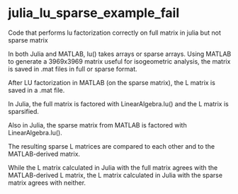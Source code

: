 # julia_lu_sparse_example_fail
Code that performs lu factorization correctly on full matrix in julia but not sparse matrix

In both Julia and MATLAB, lu() takes arrays or sparse arrays.  Using MATLAB to generate a 3969x3969 matrix useful for isogeometric analysis, the matrix is saved in .mat files in full or sparse format.

After LU factorization in MATLAB (on the sparse matrix), the L matrix is saved in a .mat file.

In Julia, the full matrix is factored with LinearAlgebra.lu() and the L matrix is sparsified.

Also in Julia, the sparse matrix from MATLAB is factored with LinearAlgebra.lu().

The resulting sparse L matrices are compared to each other and to the MATLAB-derived matrix.

While the L matrix calculated in Julia with the full matrix agrees with the MATLAB-derived L matrix, the L matrix calculated in Julia with the sparse matrix agrees with neither.
